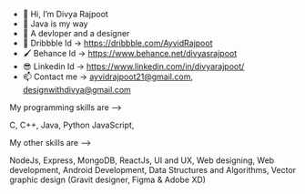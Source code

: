 - 👋 Hi, I’m Divya Rajpoot
- 🌱 Java is my way
- 👀 A devloper and a designer
- 💞️ Dribbble Id -> https://dribbble.com/AyvidRajpoot
- 🖌️ Behance Id -> https://www.behance.net/divyasrajpoot
- 😎 Linkedin Id -> https://www.linkedin.com/in/divyarajpoot/
- 📫 Contact me -> ayvidrajpoot21@gmail.com, designwithdivya@gmail.com



My programming skills are --> 
 
C, 
C++,
Java,
Python
JavaScript, 
 



My other skills are --> 

NodeJs,
Express,
MongoDB,
ReactJs, 
UI and UX, 
Web designing, 
Web development, 
Android Development, 
Data Structures and Algorithms, 
Vector graphic design (Gravit designer, Figma & Adobe XD)
